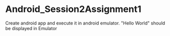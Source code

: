 # Android_Session2Assignment1
Create android app and execute it in android emulator. "Hello World" should be displayed in Emulator
